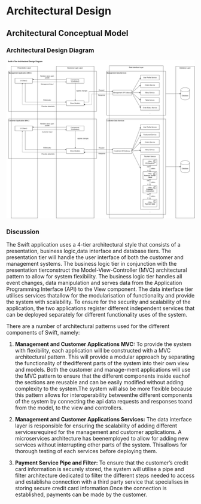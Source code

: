 # Architectural Design

## Architectural Conceptual Model

### Architectural Design Diagram

![architectural-design](../../assets/swift-architectural-design.png)

### Discussion

The Swift application uses a 4-tier architectural style that consists of a presentation, business logic,data interface and database tiers.  The presentation tier will handle the user interface of both the customer and management systems. The business logic tier in conjunction with the presentation tierconstruct the Model-View-Controller (MVC) architectural pattern to allow for system flexibility.  The business logic tier handles all event changes, data manipulation and serves data from the Application 
Programming Interface (API) to the View component.  The data interface tier utilises services thatallow for the modularisation of functionality and provide the system with scalability.  To ensure for the security and scalability of the application, the two applications register different independent services that can be deployed separately for different functionality uses of the system.

There are a number of architectural patterns used for the different components of Swift, namely:

1. **Management and Customer Applications MVC:** To provide the system with flexibility, each application will be constructed with a MVC architectural pattern.  This will provide a modular approach by separating the functionality of thedifferent parts of the system into their own view and models.  Both the customer and manage-ment applications will use the MVC pattern to ensure that the different components inside eachof the sections are reusable and can be easily modified without adding complexity to the system.The system will also be more flexible because this pattern allows for interoperability betweenthe different components of the system by connecting the api data requests and responses toand from the model, to the view and controllers.

2. **Management and Customer Applications Services:** The data interface layer is responsible for ensuring the scalability of adding different servicesrequired for the management and customer applications.  A microservices architecture has beenemployed to allow for adding new services without interrupting other parts of the system.  Thisallows for thorough testing of each services before deploying them.

3. **Payment Service Pipe and Filter:** To ensure that the customer’s credit card information is securely stored, the system will utilise a pipe and filter architecture dedicated to filter the different steps needed to access and establisha connection with a third party service that specialises in storing secure credit card information.Once the connection is established, payments can be made by the customer.

